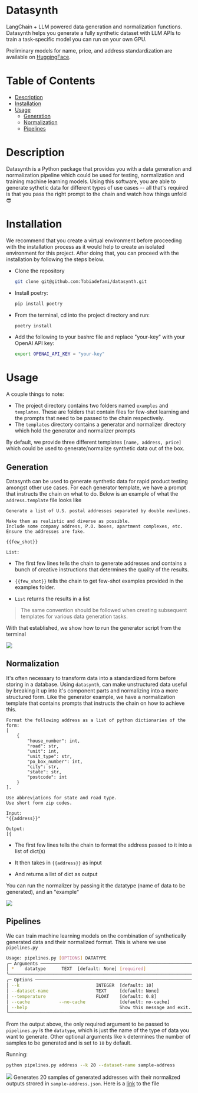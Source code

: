 # Datasynth
LangChain + LLM powered data generation and normalization functions. 
Datasynth helps you generate a fully synthetic dataset with LLM APIs to train a task-specific model you can run on your own GPU.

Preliminary models for name, price, and address standardization are available on [HuggingFace](https://huggingface.co/PragmaticMachineLearning).

# Table of Contents
* [Description](#description)
* [Installation](#installation)
* [Usage](#usage)
  * [Generation](#generation)
  * [Normalization](#normalization)
  * [Pipelines](#pipelines)

# Description
Datasynth is a Python package that provides you with a data generation and normalization pipeline which could be used for testing, normalization and training machine learning models. Using this software, you are able to generate sythetic data for different types of use cases -- all that's required is that you pass the right prompt to the chain and watch how things unfold :sunglasses:

# Installation

We recommend that you create a virtual environment before proceeding with the installation process as it would help to create an isolated environment for this project. After doing that, you can proceed with the installation by following the steps below.

- Clone the repository
  ```bash
  git clone git@github.com:Tobiadefami/datasynth.git
  ```
- Install poetry: 
  ```bash
  pip install poetry  
  ```
- From the terminal, cd into the project directory and run: 
  ```bash 
  poetry install
  ```
- Add the following to your bashrc file and replace "your-key" with your OpenAI API key: 
  ```bash
  export OPENAI_API_KEY = "your-key"
  ```   

# Usage

A couple things to note:
- The project directory contains two folders named `examples` and `templates`. These are folders that contain files for few-shot learning and the prompts that need to be passed to the chain respectively.
- The `templates` directory contains a generator and normalizer directory which hold the generator and normalizer prompts 

By default, we provide three different templates ```[name, address, price]``` which could be used to generate/normalize synthetic data out of the box.

## Generation

Datasynth can be used to generate synthetic data for rapid product testing amongst other use cases. For each generator template, we have a prompt that instructs the chain on what to do. Below is an example of what the `address.template` file looks like

```
Generate a list of U.S. postal addresses separated by double newlines.  

Make them as realistic and diverse as possible.
Include some company address, P.O. boxes, apartment complexes, etc.
Ensure the addresses are fake.

{{few_shot}}

List:
```

* The first few lines tells the chain to generate addresses and contains a bunch of creative instructions that determines the quality of the results.

* `{{few_shot}}` tells the chain to get few-shot examples provided in the examples folder.

* `List` returns the results in a list 

> The same convention should be followed when creating subsequent templates for various data generation tasks.

With that established, we show how to run the generator script from the terminal 

![](https://github.com/Tobiadefami/datasynth/blob/api-tweaks/terminal_gifs/generator.gif)

## Normalization 

It's often necessary to transform data into a standardized form before storing in a database. Using `datasynth`, can make unstructured data useful by breaking it up into it's component parts and normalizing into a more structured form. Like the generator example, we have a normalization template that contains prompts that instructs the chain on how to achieve this. 

``` 
Format the following address as a list of python dictionaries of the form:
[
    { 
        "house_number": int, 
        "road": str, 
        "unit": int, 
        "unit_type": str, 
        "po_box_number": int, 
        "city": str, 
        "state": str, 
        "postcode": int 
    }
]. 

Use abbreviations for state and road type.
Use short form zip codes.

Input:
"{{address}}"

Output:
[{
```

* The first few lines tells the chain to format the address passed to it into a list of dict(s)

* It then takes in `{{address}}` as input
* And returns a list of dict as output

You can run the normalizer by passing it the datatype (name of data to be generated), and an "example"

![](https://github.com/Tobiadefami/datasynth/blob/api-tweaks/terminal_gifs/normalizer.gif)

## Pipelines
We can train machine learning models on the combination of synthetically generated data and their normalized format. This is where we use `pipelines.py` 

```bash
Usage: pipelines.py [OPTIONS] DATATYPE                                                                                                               
╭─ Arguments ──────────────────────────────────────────────────────────────────────────────────────────────────────────────────────────────────────────────────────────────────────────────────────────────────────────────────────────────────────────────╮
│ *    datatype      TEXT  [default: None] [required]                                                                                                                                                                                                      │
╰──────────────────────────────────────────────────────────────────────────────────────────────────────────────────────────────────────────────────────────────────────────────────────────────────────────────────────────────────────────────────────────╯
╭─ Options ────────────────────────────────────────────────────────────────────────────────────────────────────────────────────────────────────────────────────────────────────────────────────────────────────────────────────────────────────────────────╮
│ --k                             INTEGER  [default: 10]                                                                                                                                                                                                   │
│ --dataset-name                  TEXT     [default: None]                                                                                                                                                                                                 │
│ --temperature                   FLOAT    [default: 0.8]                                                                                                                                                                                                  │
│ --cache           --no-cache             [default: no-cache]                                                                                                                                                                                             │
│ --help                                   Show this message and exit.                                                                                                                                                                                     │
╰──────────────────────────────────────────────────────────────────────────────────────────────────────────────────────────────────────────────────────────────────────────────────────────────────────────────────────────────────────────────────────────╯
```

From the output above, the only required argument to be passed to `pipelines.py` is the `datatype`, which is just the name of the type of data you want to generate. Other optional arguments like `k` determines the number of samples to be generated and is set to `10` by default. 

Running:
```bash
python pipelines.py address --k 20 --dataset-name sample-address
```
![](https://github.com/Tobiadefami/datasynth/blob/api-tweaks/terminal_gifs/pipeline.gif)
Generates 20 samples of generated addresses with their normalized outputs strored in `sample-address.json`. Here is a [link](https://github.com/Tobiadefami/datasynth/blob/api-tweaks/datasynth/datasets/sample-address.json) to the file



